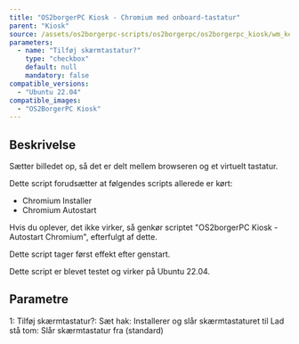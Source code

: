 ```yaml
---
title: "OS2borgerPC Kiosk - Chromium med onboard-tastatur"
parent: "Kiosk"
source: /assets/os2borgerpc-scripts/os2borgerpc/os2borgerpc_kiosk/wm_keyboard_install.sh
parameters:
  - name: "Tilføj skærmtastatur?"
    type: "checkbox"
    default: null
    mandatory: false
compatible_versions: 
  - "Ubuntu 22.04"
compatible_images:
  - "OS2BorgerPC Kiosk"
---
```


## Beskrivelse
Sætter billedet op, så det er delt mellem browseren og et virtuelt tastatur.

Dette script forudsætter at følgendes scripts allerede er kørt:
- Chromium Installer
- Chromium Autostart

Hvis du oplever, det ikke virker, så genkør scriptet "OS2borgerPC Kiosk - Autostart Chromium", efterfulgt af dette.

Dette script tager først effekt efter genstart.

Dette script er blevet testet og virker på Ubuntu 22.04.

## Parametre
1: Tilføj skærmtastatur?:
   Sæt hak: Installerer og slår skærmtastaturet til
   Lad stå tom: Slår skærmtastatur fra (standard)

